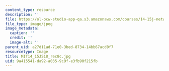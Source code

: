 ```yaml
---
content_type: resource
description: ''
file: https://ol-ocw-studio-app-qa.s3.amazonaws.com/courses/14-15j-networks-spring-2018/9a415541da92a0359c9fe3fb90f215fb_MIT14_15JS18_rec8c.jpg
file_type: image/jpeg
image_metadata:
  caption: ''
  credit: ''
  image-alt: ''
parent_uid: a27d11ad-71e0-3bed-8734-14bb67acd0f7
resourcetype: Image
title: MIT14_15JS18_rec8c.jpg
uid: 9a415541-da92-a035-9c9f-e3fb90f215fb
---
```

